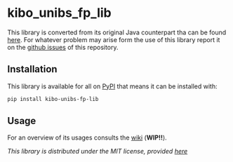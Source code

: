 # kibo_unibs_fp_lib

This library is converted from its original Java counterpart tha can be found [here](https://github.com/AlessandroMuscio/KiboUniBSFpLib). For whatever problem may arise form the use of this library report it on the [github issues](https://github.com/AlessandroMuscio/kibo_unibs_fp_lib/issues) of this repository.

## Installation

This library is available for all on [PyPI](https://pypi.org) that means it can be installed with:

```bash
pip install kibo-unibs-fp-lib
```

## Usage

For an overview of its usages consults the [wiki](https://github.com/AlessandroMuscio/kibo_unibs_fp_lib/wiki) (**WIP!!**).

*This library is distributed under the MIT license, provided [here](LICENSE.txt)*
